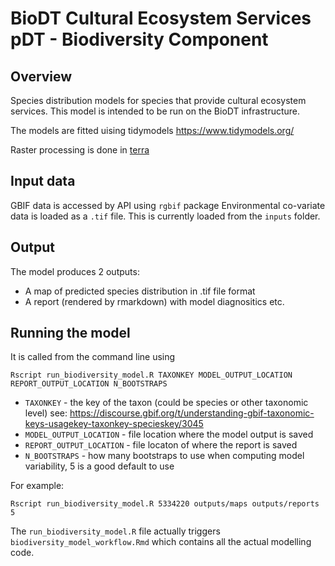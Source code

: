 # BioDT Cultural Ecosystem Services pDT - Biodiversity Component

## Overview

Species distribution models for species that provide cultural ecosystem services. This model is intended to be run on the BioDT infrastructure.

The models are fitted uising tidymodels https://www.tidymodels.org/

Raster processing is done in [terra](https://rspatial.github.io/terra/reference/terra-package.html)

## Input data

GBIF data is accessed by API using `rgbif` package
Environmental co-variate data is loaded as a `.tif` file. This is currently loaded from the `inputs` folder.

## Output

The model produces 2 outputs:

 * A map of predicted species distribution in .tif file format
 * A report (rendered by rmarkdown) with model diagnositics etc.

## Running the model

It is called from the command line using

```
Rscript run_biodiversity_model.R TAXONKEY MODEL_OUTPUT_LOCATION REPORT_OUTPUT_LOCATION N_BOOTSTRAPS
```

 * `TAXONKEY` - the key of the taxon (could be species or other taxonomic level) see: https://discourse.gbif.org/t/understanding-gbif-taxonomic-keys-usagekey-taxonkey-specieskey/3045
 * `MODEL_OUTPUT_LOCATION` - file location where the model output is saved
 * `REPORT_OUTPUT_LOCATION` - file locaton of where the report is saved
 * `N_BOOTSTRAPS` - how many bootstraps to use when computing model variability, 5 is a good default to use

For example:
```                                                                                
Rscript run_biodiversity_model.R 5334220 outputs/maps outputs/reports 5
```                                                                            

The `run_biodiversity_model.R` file actually triggers `biodiversity_model_workflow.Rmd` which contains all the actual modelling code.


